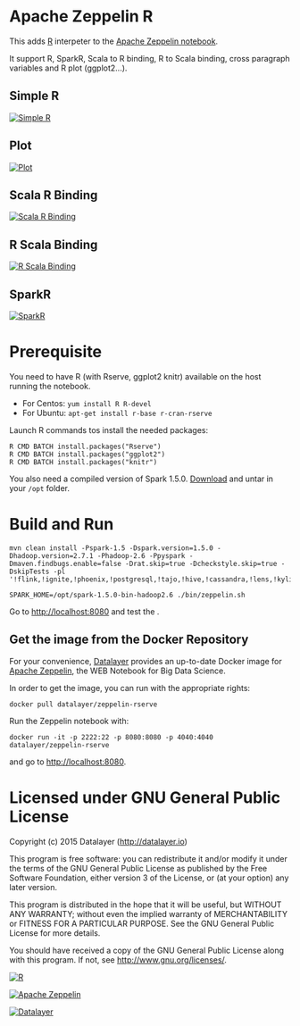 # Apache Zeppelin R

This adds [R](http://cran.r-project.org) interpeter to the [Apache Zeppelin notebook](http://zeppelin.incubator.apache.org).

It support R, SparkR, Scala to R binding, R to Scala binding, cross paragraph variables and R plot (ggplot2...).

## Simple R

[![Simple R](https://raw.githubusercontent.com/datalayer/zeppelin-R/rserve/_Rimg/simple-r.png)](https://raw.githubusercontent.com/datalayer/zeppelin-R/rserve/_Rimg/simple-r.png)

## Plot

[![Plot](https://raw.githubusercontent.com/datalayer/zeppelin-R/rserve/_Rimg/plot.png)](https://raw.githubusercontent.com/datalayer/zeppelin-R/rserve/_Rimg/plot.png)

## Scala R Binding

[![Scala R Binding](https://raw.githubusercontent.com/datalayer/zeppelin-R/rserve/_Rimg/scala-r.png)](https://raw.githubusercontent.com/datalayer/zeppelin-R/rserve/_Rimg/scala-r.png)

## R Scala Binding

[![R Scala Binding](https://raw.githubusercontent.com/datalayer/zeppelin-R/rserve/_Rimg/r-scala.png)](https://raw.githubusercontent.com/datalayer/zeppelin-R/rserve/_Rimg/r-scala.png)

## SparkR

[![SparkR](https://raw.githubusercontent.com/datalayer/zeppelin-R/rserve/_Rimg/sparkr.png)](https://raw.githubusercontent.com/datalayer/zeppelin-R/rserve/_Rimg/sparkr.png)

# Prerequisite

You need to have R (with Rserve, ggplot2 knitr) available on the host running the notebook.

+ For Centos: `yum install R R-devel`
+ For Ubuntu: `apt-get install r-base r-cran-rserve`

Launch R commands tos install the needed packages:

```
R CMD BATCH install.packages("Rserve")
R CMD BATCH install.packages("ggplot2")
R CMD BATCH install.packages("knitr")
```

You also need a compiled version of Spark 1.5.0. [Download](http://archive.apache.org/dist/spark/spark-1.5.0/spark-1.5.0-bin-hadoop2.6.tgz) and untar in your `/opt` folder.

# Build and Run

```
mvn clean install -Pspark-1.5 -Dspark.version=1.5.0 -Dhadoop.version=2.7.1 -Phadoop-2.6 -Ppyspark -Dmaven.findbugs.enable=false -Drat.skip=true -Dcheckstyle.skip=true -DskipTests -pl '!flink,!ignite,!phoenix,!postgresql,!tajo,!hive,!cassandra,!lens,!kylin'
```

```
SPARK_HOME=/opt/spark-1.5.0-bin-hadoop2.6 ./bin/zeppelin.sh
```

Go to [http://localhost:8080](http://localhost:8080) and test the .

## Get the image from the Docker Repository

For your convenience, [Datalayer](http://datalayer.io) provides an up-to-date Docker image for [Apache Zeppelin](http://zeppelin.incubator.apache.org), the WEB Notebook for Big Data Science.

In order to get the image, you can run with the appropriate rights:

`docker pull datalayer/zeppelin-rserve`

Run the Zeppelin notebook with:

`docker run -it -p 2222:22 -p 8080:8080 -p 4040:4040 datalayer/zeppelin-rserve`

and go to [http://localhost:8080](http://localhost:8080).

# Licensed under GNU General Public License

Copyright (c) 2015 Datalayer (http://datalayer.io)

This program is free software: you can redistribute it and/or modify
it under the terms of the GNU General Public License as published by
the Free Software Foundation, either version 3 of the License, or
(at your option) any later version.

This program is distributed in the hope that it will be useful,
but WITHOUT ANY WARRANTY; without even the implied warranty of
MERCHANTABILITY or FITNESS FOR A PARTICULAR PURPOSE. See the
GNU General Public License for more details.

You should have received a copy of the GNU General Public License
along with this program. If not, see <http://www.gnu.org/licenses/>.

[![R](http://datalayer.io/ext/images/logo-R-200.png)](http://cran.r-project.org)

[![Apache Zeppelin](http://datalayer.io/ext/images/logo-zeppelin-small.png)](http://zeppelin.incubator.apache.org)

[![Datalayer](http://datalayer.io/ext/images/logo_horizontal_072ppi.png)](http://datalayer.io)

